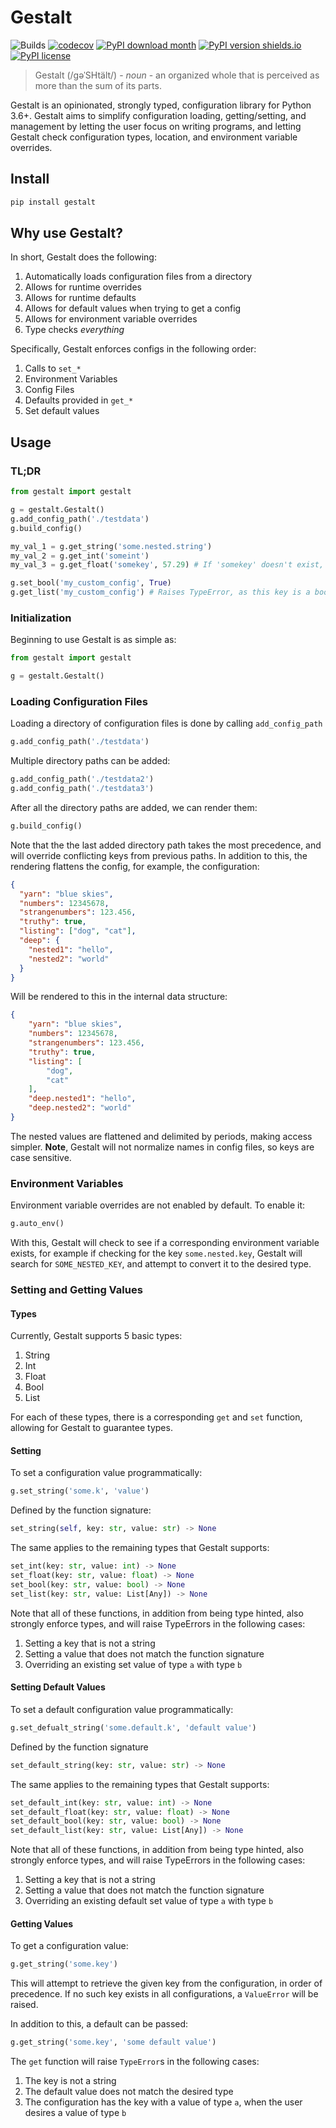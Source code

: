 # Gestalt

![Builds](https://github.com/clear-street/gestalt/workflows/Python%20package/badge.svg) [![codecov](https://codecov.io/gh/clear-street/gestalt/branch/master/graph/badge.svg)](https://codecov.io/gh/clear-street/gestalt) [![PyPI download month](https://img.shields.io/pypi/dm/gestalt-cfg.svg)](https://pypi.python.org/pypi/gestalt-cfg/) [![PyPI version shields.io](https://img.shields.io/pypi/v/gestalt-cfg.svg)](https://pypi.python.org/pypi/gestalt-cfg/) [![PyPI license](https://img.shields.io/pypi/l/gestalt-cfg.svg)](https://pypi.python.org/pypi/gestalt-cfg/)

> Gestalt (/ɡəˈSHtält/) - _noun_ - an organized whole that is perceived as more than the sum of its parts.

Gestalt is an opinionated, strongly typed, configuration library for Python 3.6+. Gestalt aims to simplify configuration loading, getting/setting, and management by letting the user focus on writing programs, and letting Gestalt check configuration types, location, and environment variable overrides.



## Install

```python
pip install gestalt
```

## Why use Gestalt?

In short, Gestalt does the following:

1. Automatically loads configuration files from a directory
2. Allows for runtime overrides
3. Allows for runtime defaults
4. Allows for default values when trying to get a config
5. Allows for environment variable overrides
6. Type checks _everything_

Specifically, Gestalt enforces configs in the following order:

1. Calls to `set_*`
2. Environment Variables
3. Config Files
4. Defaults provided in `get_*`
5. Set default values

## Usage

### TL;DR

```python
from gestalt import gestalt

g = gestalt.Gestalt()
g.add_config_path('./testdata')
g.build_config()

my_val_1 = g.get_string('some.nested.string')
my_val_2 = g.get_int('someint')
my_val_3 = g.get_float('somekey', 57.29) # If 'somekey' doesn't exist, retrun default value

g.set_bool('my_custom_config', True)
g.get_list('my_custom_config') # Raises TypeError, as this key is a bool, and we asked for a list
```

### Initialization

Beginning to use Gestalt is as simple as:

```python
from gestalt import gestalt

g = gestalt.Gestalt()
```

### Loading Configuration Files

Loading a directory of configuration files is done by calling `add_config_path`

```python
g.add_config_path('./testdata')
```

Multiple directory paths can be added:

```python
g.add_config_path('./testdata2')
g.add_config_path('./testdata3')
```

After all the directory paths are added, we can render them:

```python
g.build_config()
```

Note that the the last added directory path takes the most precedence, and will override conflicting keys from previous paths. In addition to this, the rendering flattens the config, for example, the configuration:

```json
{
  "yarn": "blue skies",
  "numbers": 12345678,
  "strangenumbers": 123.456,
  "truthy": true,
  "listing": ["dog", "cat"],
  "deep": {
    "nested1": "hello",
    "nested2": "world"
  }
}

```

Will be rendered to this in the internal data structure:

```json
{
    "yarn": "blue skies",
    "numbers": 12345678,
    "strangenumbers": 123.456,
    "truthy": true,
    "listing": [
        "dog",
        "cat"
    ],
    "deep.nested1": "hello",
    "deep.nested2": "world"
}

```

The nested values are flattened and delimited by periods, making access simpler. **Note**, Gestalt will not normalize names in config files, so keys are case sensitive.

### Environment Variables

Environment variable overrides are not enabled by default. To enable it:

```python
g.auto_env()
```

With this, Gestalt will check to see if a corresponding environment variable exists, for example if checking for the key `some.nested.key`, Gestalt will search for `SOME_NESTED_KEY`, and attempt to convert it to the desired type.

### Setting and Getting Values

#### Types

Currently, Gestalt supports 5 basic types:

1. String
2. Int
3. Float
4. Bool
5. List

For each of these types, there is a corresponding `get` and `set` function, allowing for Gestalt to guarantee types.

#### Setting

To set a configuration value programmatically:

```python
g.set_string('some.k', 'value')
```

Defined by the function signature:

```python
set_string(self, key: str, value: str) -> None
```

The same applies to the remaining types that Gestalt supports:

```python
set_int(key: str, value: int) -> None
set_float(key: str, value: float) -> None
set_bool(key: str, value: bool) -> None
set_list(key: str, value: List[Any]) -> None
```

Note that all of these functions, in addition from being type hinted, also strongly enforce types, and will raise TypeErrors in the following cases:

1. Setting a key that is not a string
2. Setting a value that does not match the function signature
3. Overriding an existing set value of type `a` with type `b`

#### Setting Default Values

To set a default configuration value programmatically:

```python
g.set_defualt_string('some.default.k', 'default value')
```
Defined by the function signature

```python
set_default_string(key: str, value: str) -> None
```
The same applies to the remaining types that Gestalt supports:

```python
set_default_int(key: str, value: int) -> None
set_default_float(key: str, value: float) -> None
set_default_bool(key: str, value: bool) -> None
set_default_list(key: str, value: List[Any]) -> None
```

Note that all of these functions, in addition from being type hinted, also strongly enforce types, and will raise TypeErrors in the following cases:

1. Setting a key that is not a string
2. Setting a value that does not match the function signature
3. Overriding an existing default set value of type `a` with type `b`

#### Getting Values

To get a configuration value:

```python
g.get_string('some.key')
```

This will attempt to retrieve the given key from the configuration, in order of precedence. If no such key exists in all configurations, a `ValueError` will be raised.

In addition to this, a default can be passed:

```python
g.get_string('some.key', 'some default value')
```

The `get` function will raise `TypeError`s in the following cases:

1. The key is not a string
2. The default value does not match the desired type
3. The configuration has the key with a value of type `a`, when the user desires a value of type `b`
